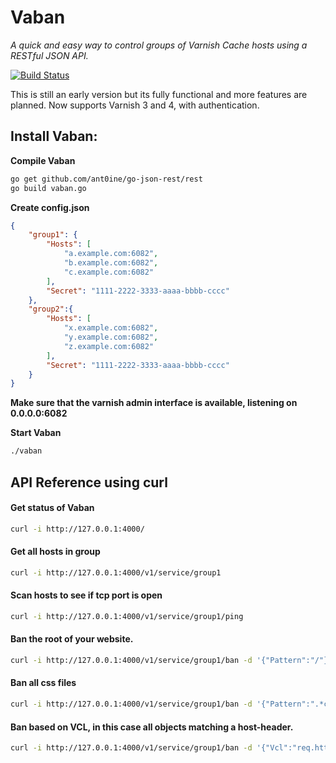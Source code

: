 # Vaban

*A quick and easy way to control groups of Varnish Cache hosts using a RESTful JSON API.*

[![Build Status](https://travis-ci.org/martensson/vaban.svg?branch=master)](https://travis-ci.org/martensson/vaban)

This is still an early version but its fully functional and more features are
planned. Now supports Varnish 3 and 4, with authentication. 

## Install Vaban:

**Compile Vaban**

``` sh
go get github.com/ant0ine/go-json-rest/rest
go build vaban.go
```

**Create config.json**

``` json
{
    "group1": {
        "Hosts": [
            "a.example.com:6082",
            "b.example.com:6082",
            "c.example.com:6082"
        ],
        "Secret": "1111-2222-3333-aaaa-bbbb-cccc"
    },
    "group2":{
        "Hosts": [
            "x.example.com:6082",
            "y.example.com:6082",
            "z.example.com:6082"
        ],
        "Secret": "1111-2222-3333-aaaa-bbbb-cccc"
    }
}
```

**Make sure that the varnish admin interface is available, listening on 0.0.0.0:6082**

**Start Vaban**

``` sh
./vaban
```



## API Reference using curl

#### Get status of Vaban

``` sh
curl -i http://127.0.0.1:4000/
```

#### Get all hosts in group

``` sh
curl -i http://127.0.0.1:4000/v1/service/group1
```

#### Scan hosts to see if tcp port is open

``` sh
curl -i http://127.0.0.1:4000/v1/service/group1/ping
```

#### Ban the root of your website.

``` sh
curl -i http://127.0.0.1:4000/v1/service/group1/ban -d '{"Pattern":"/"}'
```

#### Ban all css files

``` sh
curl -i http://127.0.0.1:4000/v1/service/group1/ban -d '{"Pattern":".*css"}'
```

#### Ban based on VCL, in this case all objects matching a host-header.

``` sh
curl -i http://127.0.0.1:4000/v1/service/group1/ban -d '{"Vcl":"req.http.Host == 'example.com'"}'
```
